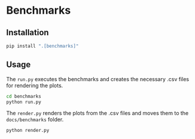 # Benchmarks

## Installation 
```sh
pip install ".[benchmarks]"
```

## Usage
The `run.py` executes the benchmarks and creates the necessary .csv files for rendering the plots.
```sh
cd benchmarks
python run.py
```
The `render.py` renders the plots from the .csv files and moves them to the `docs/benchmarks` folder.
```sh
python render.py
```